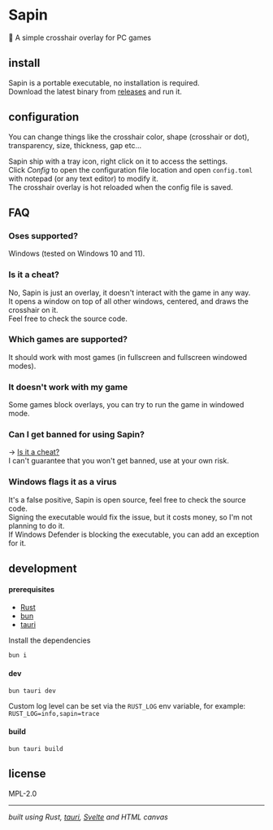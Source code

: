 # Sapin

:evergreen_tree: A simple crosshair overlay for PC games

## install

Sapin is a portable executable, no installation is required. \
Download the latest binary from [releases](https://github.com/doums/sapin/releases/latest)
and run it.

## configuration

You can change things like the crosshair color, shape (crosshair or dot),
transparency, size, thickness, gap etc…

Sapin ship with a tray icon, right click on it to access the settings. \
Click _Config_ to open the configuration file location and open
`config.toml` with notepad (or any text editor) to modify it. \
The crosshair overlay is hot reloaded when the config file is saved.

## FAQ

### Oses supported?

Windows (tested on Windows 10 and 11).

### Is it a cheat?

No, Sapin is just an overlay, it doesn't interact with the game in any way. \
It opens a window on top of all other windows, centered, and draws the crosshair on it. \
Feel free to check the source code.

### Which games are supported?

It should work with most games (in fullscreen and fullscreen windowed modes).

### It doesn't work with my game

Some games block overlays, you can try to run the game in windowed mode.

### Can I get banned for using Sapin?

-> [Is it a cheat?](#is-it-a-cheat) \
I can't guarantee that you won't get banned, use at your own risk.

### Windows flags it as a virus

It's a false positive, Sapin is open source, feel free to check the source code. \
Signing the executable would fix the issue, but it costs money, so I'm not
planning to do it. \
If Windows Defender is blocking the executable, you can add an exception for it.

## development

#### prerequisites

- [Rust](https://www.rust-lang.org/tools/install)
- [bun](https://bun.sh/)
- [tauri](https://v2.tauri.app/start/prerequisites/)

Install the dependencies

```shell
bun i
```

#### dev

```shell
bun tauri dev
```

Custom log level can be set via the `RUST_LOG` env variable, for example:
`RUST_LOG=info,sapin=trace`

#### build

```shell
bun tauri build
```

## license

MPL-2.0

---

_built using Rust, [tauri](https://v2.tauri.app/), [Svelte](https://svelte.dev/) and HTML canvas_

